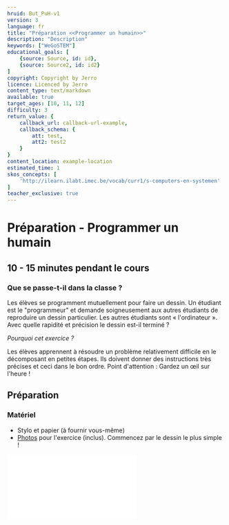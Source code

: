 ```yaml
---
hruid: But_PuH-v1
version: 3
language: fr
title: "Préparation <<Programmer un humain>>"
description: "Description"
keywords: ["WeGoSTEM"]
educational_goals: [
    {source: Source, id: id}, 
    {source: Source2, id: id2}
]
copyright: Copyright by Jerro
licence: Licenced by Jerro
content_type: text/markdown
available: true
target_ages: [10, 11, 12]
difficulty: 3
return_value: {
    callback_url: callback-url-example,
    callback_schema: {
        att: test,
        att2: test2
    }
}
content_location: example-location
estimated_time: 1
skos_concepts: [
    'http://ilearn.ilabt.imec.be/vocab/curr1/s-computers-en-systemen'
]
teacher_exclusive: true
---
```


# Préparation - Programmer un humain
## 10 - 15 minutes pendant le cours

### Que se passe-t-il dans la classe ?
Les élèves se programment mutuellement pour faire un dessin. Un étudiant est le "programmeur" et demande soigneusement aux autres étudiants de reproduire un dessin particulier. Les autres étudiants sont « l'ordinateur ». Avec quelle rapidité et précision le dessin est-il terminé ?

*Pourquoi cet exercice ?*

Les élèves apprennent à résoudre un problème relativement difficile en le décomposant en petites étapes. Ils doivent donner des instructions très précises et ceci dans le bon ordre.
Point d'attention : Gardez un œil sur l'heure !

## Préparation
### Matériel

* Stylo et papier (à fournir vous-même)
* [Photos](embed/WeGoSTEMmensrobot.pdf "Photos programmer un humain") pour l'exercice (inclus). Commencez par le dessin le plus simple !

![](@pdf/embed/WeGoSTEMmensrobot.pdf "Photos programmer un humain")




